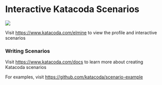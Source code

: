 # Interactive Katacoda Scenarios

[![](http://shields.katacoda.com/katacoda/elmine/count.svg)](https://www.katacoda.com/elmine "Get your profile on Katacoda.com")

Visit https://www.katacoda.com/elmine to view the profile and interactive scenarios

### Writing Scenarios
Visit https://www.katacoda.com/docs to learn more about creating Katacoda scenarios

For examples, visit https://github.com/katacoda/scenario-example

